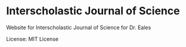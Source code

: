 # Interscholastic Journal of Science
Website for Interscholastic Journal of Science for Dr. Eales

License: MIT License



